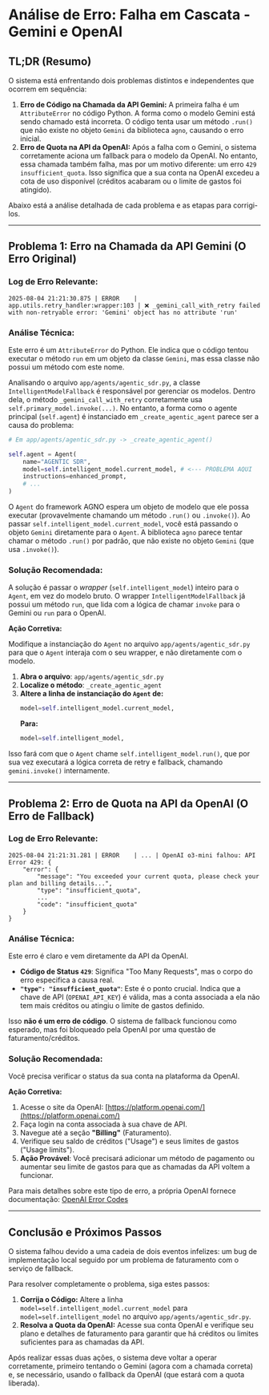 
# Análise de Erro: Falha em Cascata - Gemini e OpenAI

## TL;DR (Resumo)

O sistema está enfrentando dois problemas distintos e independentes que ocorrem em sequência:

1.  **Erro de Código na Chamada da API Gemini:** A primeira falha é um `AttributeError` no código Python. A forma como o modelo Gemini está sendo chamado está incorreta. O código tenta usar um método `.run()` que não existe no objeto `Gemini` da biblioteca `agno`, causando o erro inicial.
2.  **Erro de Quota na API da OpenAI:** Após a falha com o Gemini, o sistema corretamente aciona um fallback para o modelo da OpenAI. No entanto, essa chamada também falha, mas por um motivo diferente: um erro `429 insufficient_quota`. Isso significa que a sua conta na OpenAI excedeu a cota de uso disponível (créditos acabaram ou o limite de gastos foi atingido).

Abaixo está a análise detalhada de cada problema e as etapas para corrigi-los.

---

## Problema 1: Erro na Chamada da API Gemini (O Erro Original)

### Log de Erro Relevante:

```
2025-08-04 21:21:30.875 | ERROR    | app.utils.retry_handler:wrapper:103 | ❌ _gemini_call_with_retry failed with non-retryable error: 'Gemini' object has no attribute 'run'
```

### Análise Técnica:

Este erro é um `AttributeError` do Python. Ele indica que o código tentou executar o método `run` em um objeto da classe `Gemini`, mas essa classe não possui um método com este nome.

Analisando o arquivo `app/agents/agentic_sdr.py`, a classe `IntelligentModelFallback` é responsável por gerenciar os modelos. Dentro dela, o método `_gemini_call_with_retry` corretamente usa `self.primary_model.invoke(...)`. No entanto, a forma como o agente principal (`self.agent`) é instanciado em `_create_agentic_agent` parece ser a causa do problema:

```python
# Em app/agents/agentic_sdr.py -> _create_agentic_agent()

self.agent = Agent(
    name="AGENTIC SDR",
    model=self.intelligent_model.current_model, # <--- PROBLEMA AQUI
    instructions=enhanced_prompt,
    # ...
)
```

O `Agent` do framework AGNO espera um objeto de modelo que ele possa executar (provavelmente chamando um método `.run()` ou `.invoke()`). Ao passar `self.intelligent_model.current_model`, você está passando o objeto `Gemini` diretamente para o `Agent`. A biblioteca `agno` parece tentar chamar o método `.run()` por padrão, que não existe no objeto `Gemini` (que usa `.invoke()`).

### Solução Recomendada:

A solução é passar o *wrapper* (`self.intelligent_model`) inteiro para o `Agent`, em vez do modelo bruto. O wrapper `IntelligentModelFallback` já possui um método `run`, que lida com a lógica de chamar `invoke` para o Gemini ou `run` para o OpenAI.

**Ação Corretiva:**

Modifique a instanciação do `Agent` no arquivo `app/agents/agentic_sdr.py` para que o `Agent` interaja com o seu wrapper, e não diretamente com o modelo.

1.  **Abra o arquivo**: `app/agents/agentic_sdr.py`
2.  **Localize o método**: `_create_agentic_agent`
3.  **Altere a linha de instanciação do `Agent` de:**
    ```python
    model=self.intelligent_model.current_model,
    ```
    **Para:**
    ```python
    model=self.intelligent_model,
    ```

Isso fará com que o `Agent` chame `self.intelligent_model.run()`, que por sua vez executará a lógica correta de retry e fallback, chamando `gemini.invoke()` internamente.

---

## Problema 2: Erro de Quota na API da OpenAI (O Erro de Fallback)

### Log de Erro Relevante:

```
2025-08-04 21:21:31.281 | ERROR    | ... | OpenAI o3-mini falhou: API Error 429: {
    "error": {
        "message": "You exceeded your current quota, please check your plan and billing details...",
        "type": "insufficient_quota",
        ...
        "code": "insufficient_quota"
    }
}
```

### Análise Técnica:

Este erro é claro e vem diretamente da API da OpenAI.

*   **Código de Status `429`**: Significa "Too Many Requests", mas o corpo do erro especifica a causa real.
*   **`"type": "insufficient_quota"`**: Este é o ponto crucial. Indica que a chave de API (`OPENAI_API_KEY`) é válida, mas a conta associada a ela não tem mais créditos ou atingiu o limite de gastos definido.

Isso **não é um erro de código**. O sistema de fallback funcionou como esperado, mas foi bloqueado pela OpenAI por uma questão de faturamento/créditos.

### Solução Recomendada:

Você precisa verificar o status da sua conta na plataforma da OpenAI.

**Ação Corretiva:**

1.  Acesse o site da OpenAI: [https://platform.openai.com/](https://platform.openai.com/)
2.  Faça login na conta associada à sua chave de API.
3.  Navegue até a seção **"Billing"** (Faturamento).
4.  Verifique seu saldo de créditos ("Usage") e seus limites de gastos ("Usage limits").
5.  **Ação Provável**: Você precisará adicionar um método de pagamento ou aumentar seu limite de gastos para que as chamadas da API voltem a funcionar.

Para mais detalhes sobre este tipo de erro, a própria OpenAI fornece documentação: [OpenAI Error Codes](https://platform.openai.com/docs/guides/error-codes/api-errors)

---

## Conclusão e Próximos Passos

O sistema falhou devido a uma cadeia de dois eventos infelizes: um bug de implementação local seguido por um problema de faturamento com o serviço de fallback.

Para resolver completamente o problema, siga estes passos:

1.  **Corrija o Código:** Altere a linha `model=self.intelligent_model.current_model` para `model=self.intelligent_model` no arquivo `app/agents/agentic_sdr.py`.
2.  **Resolva a Quota da OpenAI:** Acesse sua conta OpenAI e verifique seu plano e detalhes de faturamento para garantir que há créditos ou limites suficientes para as chamadas da API.

Após realizar essas duas ações, o sistema deve voltar a operar corretamente, primeiro tentando o Gemini (agora com a chamada correta) e, se necessário, usando o fallback da OpenAI (que estará com a quota liberada).
